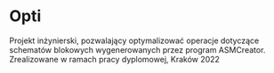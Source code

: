 # Opti

Projekt inżynierski, pozwalający optymalizować operacje dotyczące schematów blokowych wygenerowanych przez program ASMCreator.
Zrealizowane w ramach pracy dyplomowej, Kraków 2022
